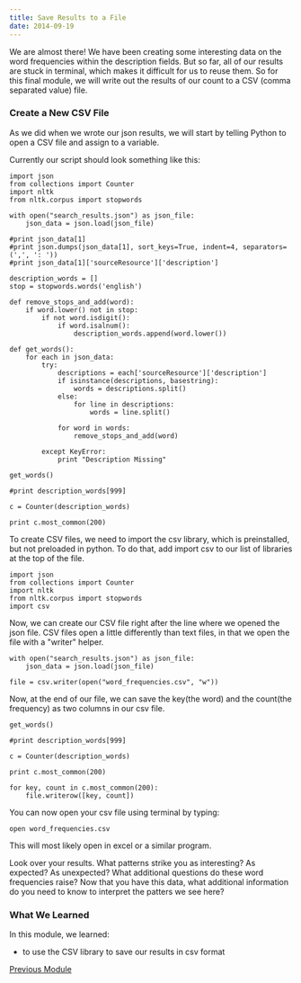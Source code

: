 ```yaml
---
title: Save Results to a File
date: 2014-09-19
---
```


We are almost there! We have been creating some interesting data on the word frequencies within the description fields. But so far, all of our results are stuck in terminal, which makes it difficult for us to reuse them. So for this final module, we will write out the results of our count to a CSV (comma separated value) file.

### Create a New CSV File

As we did when we wrote our json results, we will start by telling Python to open a CSV file and assign to a variable.

Currently our script should look something like this:

    import json
    from collections import Counter
    import nltk
    from nltk.corpus import stopwords

    with open("search_results.json") as json_file:
        json_data = json.load(json_file)
        
    #print json_data[1]
    #print json.dumps(json_data[1], sort_keys=True, indent=4, separators=(',', ': '))
    #print json_data[1]['sourceResource']['description']

    description_words = []
    stop = stopwords.words('english')

    def remove_stops_and_add(word):
        if word.lower() not in stop:
            if not word.isdigit():
                if word.isalnum():
                    description_words.append(word.lower())
                
    def get_words():
        for each in json_data:
            try:
                descriptions = each['sourceResource']['description']
                if isinstance(descriptions, basestring):
                    words = descriptions.split()
                else:
                    for line in descriptions:
                        words = line.split()
                
                for word in words:
                    remove_stops_and_add(word)
                
            except KeyError:
                print "Description Missing"

    get_words()

    #print description_words[999] 

    c = Counter(description_words)

    print c.most_common(200)


To create CSV files, we need to import the csv library, which is preinstalled, but not preloaded in python. To do that, add <span class="command">import csv</span> to our list of libraries at the top of the file.

    import json
    from collections import Counter
    import nltk
    from nltk.corpus import stopwords
    import csv
   
Now, we can create our CSV file right after the line where we opened the json file. CSV files open a little differently than text files, in that we open the file with a "writer" helper.
    
    with open("search_results.json") as json_file:
        json_data = json.load(json_file)

    file = csv.writer(open("word_frequencies.csv", "w"))


Now, at the end of our file, we can save the key(the word) and the count(the frequency) as two columns in our csv file.

    get_words()

    #print description_words[999] 

    c = Counter(description_words)

    print c.most_common(200)

    for key, count in c.most_common(200):
        file.writerow([key, count])

You can now open your csv file using terminal by typing:

    open word_frequencies.csv

This will most likely open in excel or a similar program. 

Look over your results. What patterns strike you as interesting? As expected? As unexpected? What additional questions do these word frequencies raise? Now that you have this data, what additional information do you need to know to interpret the patters we see here?

### What We Learned

In this module, we learned:

- to use the CSV library to save our results in csv format

<span class="left">[Previous Module](module12.html)</span>